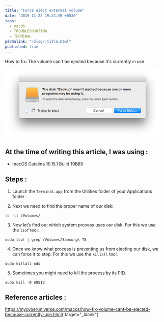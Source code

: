 ```yaml
---
title: "Force eject external volume"
date: '2019-11-22 19:24:59 +0530'
tags:
  - macOS
  - TROUBLESHOOTING
  - TERMINAL
permalink: "/blog/:title.html"
published: true
---
```

How to fix: The volume can't be ejected because it's currently in use


![volume_wasnt_ejected.png](/assets/images/blog-posts-images/volume-not-ejecting/volume_wasnt_ejected.png)


## At the time of writing this article, I was using :

- macOS Catalina 10.15.1 Build 19B88

## Steps :

1. Launch the `Terminal.app` from the Utilities folder of your Applications folder

2. Next we need to find the proper name of our disk:
```
ls -ll /Volumes/
```

3. Now let’s find out which system process uses our disk. For this we use the `lsof` tool.
```
sudo lsof | grep /Volumes/Samsung\ T5
```

4. Once we know what process is preventing us from ejecting our disk, we can force it to stop. For this we use the `killall` tool.
```
sudo killall mds
```

5. Sometimes you might need to kill the process by its PID.
```
sudo kill -9 88512
```


## Reference articles :

<https://mycyberuniverse.com/macos/how-fix-volume-cant-be-ejected-because-currently-use.html>{:target="_blank"}
